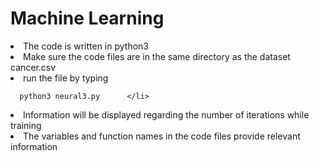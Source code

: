 # Machine Learning
<li>The code is written in python3 </li>
<li>Make sure the code files are in the same directory as the dataset cancer.csv  </li>
<li> run the file by typing     

      python3 neural3.py      </li>
<li> Information will be displayed regarding the number of iterations while training </li>

<li> The variables and function names in the code files provide relevant information  </li>


